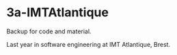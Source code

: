 # 3a-IMTAtlantique

Backup for code and material. 

Last year in software engineering at IMT Atlantique, Brest.
